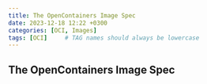 ```yaml
---
title: The OpenContainers Image Spec
date: 2023-12-18 12:22 +0300
categories: [OCI, Images]
tags: [OCI]     # TAG names should always be lowercase
---
```


## The OpenContainers Image Spec